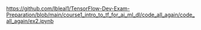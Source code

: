 https://github.com/lbleal1/TensorFlow-Dev-Exam-Preparation/blob/main/course1_intro_to_tf_for_ai_ml_dl/code_all_again/code_all_again/ex2.ipynb
